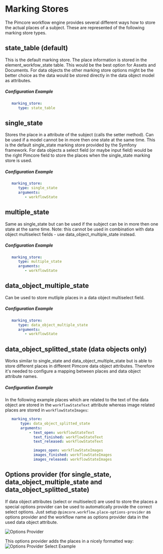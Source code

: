 # Marking Stores

The Pimcore workflow engine provides several different ways how to store the actual places of a subject. These are 
represented of the following marking store types.

## state_table (default)

This is the default marking store. The place information is stored in the element_workfow_state table. This would be 
the best option for Assets and Documents. For data objects the other marking store options might be the better choice as 
the data would be stored directly in the data object model as attributes.

##### Configuration Example
```yaml
   marking_store:
      type: state_table
```

## single_state

Stores the place in a attribute of the subject (calls the setter method). Can be used if a model cannot be in more then 
one state at the same time. This is the default single_state marking store provided by the Symfony framework. For data 
objects a select field (or maybe input field) would be the right Pimcore field to store the places when the single_state 
marking store is used.


##### Configuration Example
```yaml
   marking_store:
      type: single_state
      arguments:
         - workflowState
```

## multiple_state

Same as single_state but can be used if the subject can be in more then one state at the same time. Note: this cannot be 
used in combination with data object multiselect fields - use data_object_multiple_state instead.

##### Configuration Example
```yaml
   marking_store:
      type: multiple_state
      arguments:
         - workflowState
```

## data_object_multiple_state

Can be used to store mutliple places in a data object multiselect field.

##### Configuration Example
```yaml
   marking_store:
      type: data_object_multiple_state
      arguments:
         - workflowState
```


## data_object_splitted_state (data objects only)

Works similar to single_state and data_object_multiple_state but is able to store different places in different Pimcore data object 
attributes. Therefore it's needed to configure a mapping between places and data object attribute names.

##### Configuration Example

In the following example places which are related to the text of the data object are stored in the `workflowStateText` 
attribute whereas image related places are stored in `workflowStateImages`:

```yaml
   marking_store:
       type: data_object_splitted_state
       arguments:
           - text_open: workflowStateText
             text_finished: workflowStateText
             text_released: workflowStateText

             images_open: workflowStateImages
             images_finished: workflowStateImages
             images_released: workflowStateImages
```


## Options provider (for single_state, data_object_multiple_state and data_object_splitted_state)

If data object attributes (select or multiselect) are used to store the places a special options provider can be used 
to automatically provide the correct select options. Just setup `@pimcore.workflow.place-options-provider` as options 
provider and the workflow name as options provider data in the used data object attribute.

![Options Provider](../img/workflow_options_provider.jpg)

This options provider adds the places in a nicely formatted way:
![Options Provider Select Example](../img/workflow_options_provider_select.jpg)
